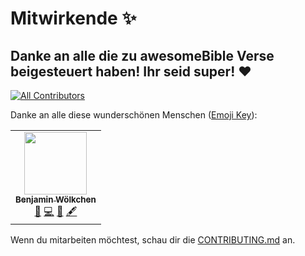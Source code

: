 # Mitwirkende ✨

## Danke an alle die zu awesomeBible Verse beigesteuert haben! Ihr seid super! ❤️

<!-- ALL-CONTRIBUTORS-BADGE:START - Do not remove or modify this section -->
[![All Contributors](https://img.shields.io/badge/all_contributors-1-orange.svg?style=flat-square)](#contributors-)
<!-- ALL-CONTRIBUTORS-BADGE:END -->

Danke an alle diese wunderschönen Menschen ([Emoji Key](https://allcontributors.org/docs/de/emoji-key)):

<!-- ALL-CONTRIBUTORS-LIST:START - Do not remove or modify this section -->
<!-- prettier-ignore-start -->
<!-- markdownlint-disable -->
<table>
  <tr>
    <td align="center"><a href="https://awesomebible.de"><img src="https://avatars2.githubusercontent.com/u/42138517?v=4" width="100px;" alt=""/><br /><sub><b>Benjamin Wölkchen</b></sub></a><br /><a href="#projectManagement-benjaminwolkchen" title="Project Management">📆</a> <a href="https://github.com/awesomebible/verse/commits?author=benjaminwolkchen" title="Code">💻</a> <a href="https://github.com/awesomebible/verse/commits?author=benjaminwolkchen" title="Documentation">📖</a> <a href="#content-benjaminwolkchen" title="Content">🖋</a></td>
  </tr>
</table>

<!-- markdownlint-enable -->
<!-- prettier-ignore-end -->
<!-- ALL-CONTRIBUTORS-LIST:END -->

Wenn du mitarbeiten möchtest, schau dir die [CONTRIBUTING.md](CONTRIBUTING.md) an.
